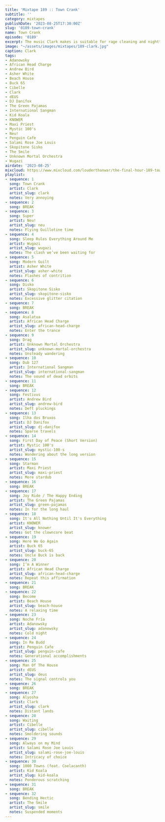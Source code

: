 ```yaml
---
title: 'Mixtape 189 :: Town Crank'
subtitle: ''
category: mixtapes
publishDate: '2023-08-25T17:30:00Z'
slug: '0189-town-crank'
name: Town Crank
episode: '0189'
excerpt: The music Clark makes is suitable for rage cleaning and nighttime neon drives.
image: "~/assets/images/mixtapes/189-clark.jpg"
caption: Clark
tags:
- Adanowsky
- African Head Charge
- Andrew Bird
- Asher White
- Beach House
- Buck 65
- Cibelle
- Clark
- dEUS
- DJ Danifox
- The Green Pajamas
- International Sangman
- Kid Koala
- KNOWER
- Maxi Priest
- Mystic 100's
- Neu!
- Penguin Cafe
- Salami Rose Joe Louis
- Skopitone Sisko
- The Smile
- Unknown Mortal Orchestra
- Wugazi
airdate: '2023-08-25'
mixcloud: https://www.mixcloud.com/louderthanwar/the-final-hour-189-town-crank-2023-08-25/
playlist:
- sequence: 1
  song: Town Crank
  artist: Clark
  artist_slug: clark
  notes: Very annoying
- sequence: 2
  song: BREAK
- sequence: 3
  song: Super
  artist: Neu!
  artist_slug: neu
  notes: Flying Guillotine time
- sequence: 4
  song: Sleep Rules Everything Around Me
  artist: Wugazi
  artist_slug: wugazi
  notes: The clash we’ve been waiting for
- sequence: 5
  song: Modern Guilt
  artist: Asher White
  artist_slug: asher-white
  notes: Flashes of contrition
- sequence: 6
  song: Disko
  artist: Skopitone Sisko
  artist_slug: skopitone-sisko
  notes: Excessive glitter citation
- sequence: 7
  song: BREAK
- sequence: 8
  song: Asalatua
  artist: African Head Charge
  artist_slug: african-head-charge
  notes: Enter the trance
- sequence: 9
  song: Drag
  artist: Unknown Mortal Orchestra
  artist_slug: unknown-mortal-orchestra
  notes: Unsteady wandering
- sequence: 10
  song: Dub 127
  artist: International Sangman
  artist_slug: international-sangman
  notes: The sound of dead orbits
- sequence: 11
  song: BREAK
- sequence: 12
  song: Festivus
  artist: Andrew Bird
  artist_slug: andrew-bird
  notes: Deft pluckings
- sequence: 13
  song: Ilha dos Bruxos
  artist: DJ Danifox
  artist_slug: dj-danifox
  notes: Sparse travels
- sequence: 14
  song: First Day of Peace (Short Version)
  artist: Mystic 100's
  artist_slug: mystic-100-s
  notes: Wondering about the long version
- sequence: 15
  song: Starman
  artist: Maxi Priest
  artist_slug: maxi-priest
  notes: More stardub
- sequence: 16
  song: BREAK
- sequence: 17
  song: Joy Ride / The Happy Ending
  artist: The Green Pajamas
  artist_slug: green-pajamas
  notes: In for the long haul
- sequence: 18
  song: It's All Nothing Until It's Everything
  artist: KNOWER
  artist_slug: knower
  notes: Got the clowncore beat
- sequence: 19
  song: Here We Go Again
  artist: Buck 65
  artist_slug: buck-65
  notes: Uncle Buck is back
- sequence: 20
  song: I’m A Winner
  artist: African Head Charge
  artist_slug: african-head-charge
  notes: Repeat this affirmation
- sequence: 21
  song: BREAK
- sequence: 22
  song: Become
  artist: Beach House
  artist_slug: beach-house
  notes: A relaxing time
- sequence: 23
  song: Noche Fría
  artist: Adanowsky
  artist_slug: adanowsky
  notes: Cold night
- sequence: 24
  song: In Re Budd
  artist: Penguin Cafe
  artist_slug: penguin-cafe
  notes: Generational accomplishments
- sequence: 25
  song: Man Of The House
  artist: dEUS
  artist_slug: deus
  notes: The signal controls you
- sequence: 26
  song: BREAK
- sequence: 27
  song: Alyosha
  artist: Clark
  artist_slug: clark
  notes: Distant lands
- sequence: 28
  song: Waiting
  artist: Cibelle
  artist_slug: cibelle
  notes: Smoldering sounds
- sequence: 29
  song: Always on my Mind
  artist: Salami Rose Joe Louis
  artist_slug: salami-rose-joe-louis
  notes: Intricacy of choice
- sequence: 30
  song: 1000 Towns (feat. Coelacanth)
  artist: Kid Koala
  artist_slug: kid-koala
  notes: Ponderous scratching
- sequence: 31
  song: BREAK
- sequence: 32
  song: Bending Hectic
  artist: The Smile
  artist_slug: smile
  notes: Suspended moments
---
```


